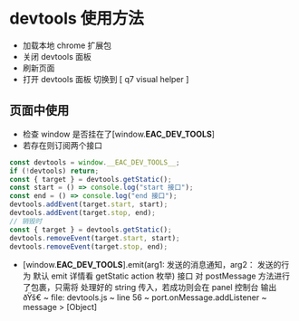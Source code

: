 # devtools 使用方法

- 加载本地 chrome 扩展包
- 关闭 devtools 面板
- 刷新页面
- 打开 devtools 面板 切换到 [ q7 visual helper ]

## 页面中使用

- 检查 window 是否挂在了[window.__EAC_DEV_TOOLS__]
- 若存在则订阅两个接口

```javascript
const devtools = window.__EAC_DEV_TOOLS__;
if (!devtools) return;
const { target } = devtools.getStatic();
const start = () => console.log("start 接口");
const end = () => console.log("end 接口");
devtools.addEvent(target.start, start);
devtools.addEvent(target.stop, end);
// 销毁时
const { target } = devtools.getStatic();
devtools.removeEvent(target.start, start);
devtools.removeEvent(target.stop, end);
```

- [window.__EAC_DEV_TOOLS__].emit(arg1: 发送的消息通知，arg2： 发送的行为 默认 emit 详情看 getStatic action 枚举) 接口 对 postMessage 方法进行了包裹，只需将 处理好的 string 传入，若成功则会在 panel 控制台 输出 ðŸš€ ~ file: devtools.js ~ line 56 ~ port.onMessage.addListener ~ message > [Object]
